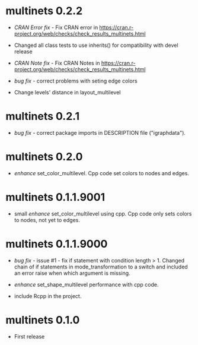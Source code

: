 # multinets 0.2.2

* *CRAN Error fix* - Fix CRAN error in https://cran.r-project.org/web/checks/check_results_multinets.html

* Changed all class tests to use inherits() for compatibility with 
devel release

* *CRAN Note fix* - Fix CRAN Notes in https://cran.r-project.org/web/checks/check_results_multinets.html
* *bug fix* - correct problems with seting edge colors
* Change levels' distance in layout_multilevel

# multinets 0.2.1

* *bug fix* - correct package imports in DESCRIPTION file ("igraphdata").

# multinets 0.2.0

* *enhance* set_color_multilevel. Cpp code set colors to nodes and edges.

# multinets 0.1.1.9001

* small *enhance* set_color_multilevel using cpp. Cpp code only sets colors to nodes, not yet to edges.

# multinets 0.1.1.9000

* *bug fix* - issue #1 - fix if statement with condition length > 1. Changed chain of if statements in mode_transformation to a switch and included an error raise when which argument is missing.

* *enhance* set_shape_multilevel performance with cpp code.

* include Rcpp in the project.


# multinets 0.1.0

* First release
